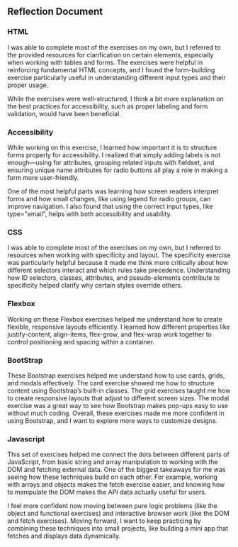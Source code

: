 ## Reflection Document

### HTML

I was able to complete most of the exercises on my own, but I referred to the provided resources for clarification on certain elements, especially when working with tables and forms. The exercises were helpful in reinforcing fundamental HTML concepts, and I found the form-building exercise particularly useful in understanding different input types and their proper usage.

While the exercises were well-structured, I think a bit more explanation on the best practices for accessibility, such as proper labeling and form validation, would have been beneficial.

### Accessibility

While working on this exercise, I learned how important it is to structure forms properly for accessibility. I realized that simply adding labels is not enough—using for attributes, grouping related inputs with fieldset, and ensuring unique name attributes for radio buttons all play a role in making a form more user-friendly.

One of the most helpful parts was learning how screen readers interpret forms and how small changes, like using legend for radio groups, can improve navigation. I also found that using the correct input types, like type="email", helps with both accessibility and usability.

### CSS

I was able to complete most of the exercises on my own, but I referred to resources when working with specificity and layout. The specificity exercise was particularly helpful because it made me think more critically about how different selectors interact and which rules take precedence. Understanding how ID selectors, classes, attributes, and pseudo-elements contribute to specificity helped clarify why certain styles override others.

### Flexbox
Working on these Flexbox exercises helped me understand how to create flexible, responsive layouts efficiently. I learned how different properties like justify-content, align-items, flex-grow, and flex-wrap work together to control positioning and spacing within a container.

### BootStrap
These Bootstrap exercises helped me understand how to use cards, grids, and modals effectively. The card exercise showed me how to structure content using Bootstrap’s built-in classes. The grid exercises taught me how to create responsive layouts that adjust to different screen sizes. The modal exercise was a great way to see how Bootstrap makes pop-ups easy to use without much coding. Overall, these exercises made me more confident in using Bootstrap, and I want to explore more ways to customize designs.

### Javascript 
This set of exercises helped me connect the dots between different parts of JavaScript, from basic string and array manipulation to working with the DOM and fetching external data. One of the biggest takeaways for me was seeing how these techniques build on each other. For example, working with arrays and objects makes the fetch exercise easier, and knowing how to manipulate the DOM makes the API data actually useful for users.

I feel more confident now moving between pure logic problems (like the object and functional exercises) and interactive browser work (like the DOM and fetch exercises). Moving forward, I want to keep practicing by combining these techniques into small projects, like building a mini app that fetches and displays data dynamically.